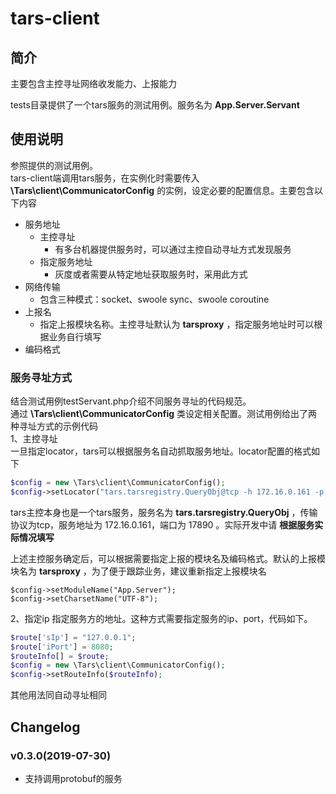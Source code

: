 # tars-client

## 简介
主要包含主控寻址网络收发能力、上报能力

tests目录提供了一个tars服务的测试用例。服务名为 **App.Server.Servant**

## 使用说明
参照提供的测试用例。  
tars-client端调用tars服务，在实例化时需要传入 **\Tars\client\CommunicatorConfig** 的实例，设定必要的配置信息。主要包含以下内容  
* 服务地址
    * 主控寻址
        * 有多台机器提供服务时，可以通过主控自动寻址方式发现服务
    * 指定服务地址
        * 灰度或者需要从特定地址获取服务时，采用此方式
* 网络传输
    * 包含三种模式：socket、swoole sync、swoole coroutine
* 上报名
    * 指定上报模块名称。主控寻址默认为 **tarsproxy** ，指定服务地址时可以根据业务自行填写
* 编码格式

### 服务寻址方式
结合测试用例testServant.php介绍不同服务寻址的代码规范。  
通过 **\Tars\client\CommunicatorConfig** 类设定相关配置。测试用例给出了两种寻址方式的示例代码  
1、主控寻址  
一旦指定locator，tars可以根据服务名自动抓取服务地址。locator配置的格式如下  
```php
$config = new \Tars\client\CommunicatorConfig();
$config->setLocator("tars.tarsregistry.QueryObj@tcp -h 172.16.0.161 -p 17890");
```
tars主控本身也是一个tars服务，服务名为 **tars.tarsregistry.QueryObj** ，传输协议为tcp，服务地址为 172.16.0.161，端口为 17890 。实际开发中请 **根据服务实际情况填写**  

上述主控服务确定后，可以根据需要指定上报的模块名及编码格式。默认的上报模块名为 **tarsproxy** ，为了便于跟踪业务，建议重新指定上报模块名
```
$config->setModuleName("App.Server");
$config->setCharsetName("UTF-8");
```

2、指定ip
指定服务方的地址。这种方式需要指定服务的ip、port，代码如下。
```php
$route['sIp'] = "127.0.0.1";
$route['iPort'] = 8080;
$routeInfo[] = $route;
$config = new \Tars\client\CommunicatorConfig();
$config->setRouteInfo($routeInfo);
```
其他用法同自动寻址相同

## Changelog
### v0.3.0(2019-07-30)
- 支持调用protobuf的服务
